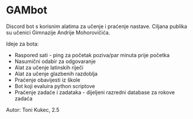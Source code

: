 # GAMbot
Discord bot s korisnim alatima za učenje i praćenje nastave. Ciljana publika su učenici Gimnazije Andrije Mohorovičića.

Ideje za bota:
- Raspored sati - ping za početak poziva/par minuta prije početka
- Nasumični odabir za odgovaranje
- Alat za učenje latinskih riječi
- Alat za učenje glazbenih razdoblja
- Praćenje obavijesti iz škole
- Bot koji evaluira python scriptove
- Praćenje zadaće i zadataka - dijeljeni razredni database za rokove zadaća

Autor: Toni Kukec, 2.5
